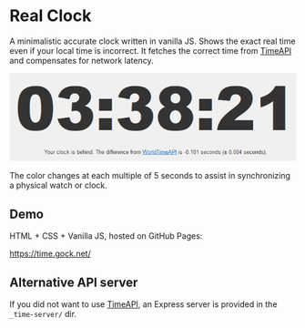 # Real Clock

A minimalistic accurate clock written in vanilla JS. Shows the exact real time even if your local time is incorrect. It fetches the correct time from [TimeAPI](https://timeapi.io/) and compensates for network latency.

![screenshot](screenshot.png)

The color changes at each multiple of 5 seconds to assist in synchronizing a physical watch or clock.

## Demo

HTML + CSS + Vanilla JS, hosted on GitHub Pages:

<https://time.gock.net/>

## Alternative API server

If you did not want to use [TimeAPI](https://timeapi.io/), an Express server is provided in the `_time-server/` dir.
